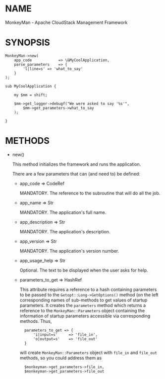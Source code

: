 # NAME

MonkeyMan - Apache CloudStack Management Framework

# SYNOPSIS

    MonkeyMan->new(
        app_code            => \&MyCoolApplication,
        parse_parameters    => {
            'l|line=s' => 'what_to_say'
        }
    );

    sub MyCoolApplication {

        my $mm = shift;

        $mm->get_logger->debugf("We were asked to say '%s'",
            $mm->get_parameters->what_to_say
        );

    }

# METHODS

- new()

    This method initializes the framework and runs the application.

    There are a few parameters that can (and need to) be defined:

    - app\_code => CodeRef

        MANDATORY. The reference to the subroutine that will do all the job.

    - app\_name => Str

        MANDATORY. The application's full name.

    - app\_description => Str

        MANDATORY. The application's description.

    - app\_version => Str

        MANDATORY. The application's version number.

    - app\_usage\_help => Str

        Optional. The text to be displayed when the user asks for help.

    - parameters\_to\_get => HashRef

        This attribute requires a reference to a hash containing parameters to be
        passed to the `Getopt::Long->GetOptions()` method (on the left
        corresponding names of sub-methods to get values of startup parameters. It
        creates the `parameters` method which returns a reference to the
        `MonkeyMan::Parameters` object containing the information of startup
        parameters accessible via corresponding methods. Thus,

            parameters_to_get => {
                'i|input=s'     => 'file_in',
                'o|output=s'    => 'file_out'
            }

        will create `MonkeyMan::Parameters` object with `file_in` and `file_out`
        methods, so you could address them as

            $monkeyman->get_parameters->file_in,
            $monkeyman->get_parameters->file_out
